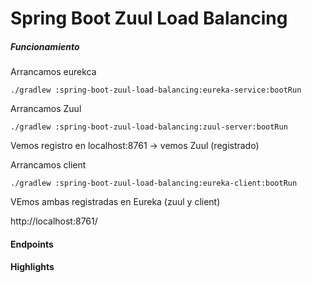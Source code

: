 
# Spring Boot Zuul Load Balancing


##### Funcionamiento



Arrancamos eurekca


```
./gradlew :spring-boot-zuul-load-balancing:eureka-service:bootRun
```
Arrancamos Zuul
```
./gradlew :spring-boot-zuul-load-balancing:zuul-server:bootRun
```

Vemos registro en localhost:8761 -> vemos Zuul (registrado)


Arrancamos client

```
./gradlew :spring-boot-zuul-load-balancing:eureka-client:bootRun
```

VEmos ambas registradas en Eureka (zuul y client)

http://localhost:8761/



#### Endpoints



#### Highlights

